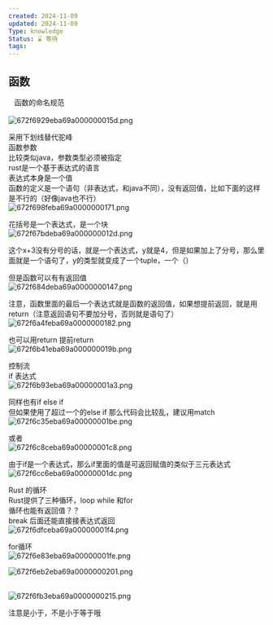 ```yaml
---
created: 2024-11-09
updated: 2024-11-09
Type: knowledge
Status: ⌛️ 等待
tags:
---
```

## 函数

   函数的命名规范  
     
![672f6929eba69a000000015d.png](https://obsidian-pic-1317906728.cos.ap-nanjing.myqcloud.com/obsidian/672f6929eba69a000000015d.png)
  
采用下划线替代驼峰  
函数参数  
比较类似java，参数类型必须被指定  
rust是一个基于表达式的语言  
表达式本身是一个值  
函数的定义是一个语句（非表达式，和java不同），没有返回值，比如下面的这样是不行的（好像java也不行）  
![672f698feba69a0000000171.png](https://obsidian-pic-1317906728.cos.ap-nanjing.myqcloud.com/obsidian/672f698feba69a0000000171.png)
  
  
花括号是一个表达式，是一个块  
![672f67bdeba69a000000012d.png](https://obsidian-pic-1317906728.cos.ap-nanjing.myqcloud.com/obsidian/672f67bdeba69a000000012d.png)
  
这个x+3没有分号的话，就是一个表达式，y就是4，但是如果加上了分号，那么里面就是一个语句了，y的类型就变成了一个tuple，一个（）  
  
但是函数可以有有返回值  
![672f684deba69a0000000147.png](https://obsidian-pic-1317906728.cos.ap-nanjing.myqcloud.com/obsidian/672f684deba69a0000000147.png)
  
注意，函数里面的最后一个表达式就是函数的返回值，如果想提前返回，就是用return（注意返回语句不要加分号，否则就是语句了）  
![672f6a4feba69a0000000182.png](https://obsidian-pic-1317906728.cos.ap-nanjing.myqcloud.com/obsidian/672f6a4feba69a0000000182.png)
  
也可以用return 提前return  
![672f6b41eba69a000000019b.png](https://obsidian-pic-1317906728.cos.ap-nanjing.myqcloud.com/obsidian/672f6b41eba69a000000019b.png)
  
控制流  
if 表达式  
![672f6b93eba69a00000001a3.png](https://obsidian-pic-1317906728.cos.ap-nanjing.myqcloud.com/obsidian/672f6b93eba69a00000001a3.png)
  
同样也有if else if  
但如果使用了超过一个的else if 那么代码会比较乱，建议用match  
![672f6c35eba69a00000001be.png](https://obsidian-pic-1317906728.cos.ap-nanjing.myqcloud.com/obsidian/672f6c35eba69a00000001be.png)
  
或者  
![672f6c8ceba69a00000001c8.png](https://obsidian-pic-1317906728.cos.ap-nanjing.myqcloud.com/obsidian/672f6c8ceba69a00000001c8.png)
  
由于if是一个表达式，那么if里面的值是可返回赋值的类似于三元表达式
![672f6cc6eba69a00000001dc.png](https://obsidian-pic-1317906728.cos.ap-nanjing.myqcloud.com/obsidian/672f6cc6eba69a00000001dc.png)
  
Rust 的循环  
Rust提供了三种循环，loop while 和for  
循环也能有返回值？？  
break 后面还能直接接表达式返回  
![672f6dfceba69a00000001f4.png](https://obsidian-pic-1317906728.cos.ap-nanjing.myqcloud.com/obsidian/672f6dfceba69a00000001f4.png)
  
for循环  
![672f6e83eba69a00000001fe.png](https://obsidian-pic-1317906728.cos.ap-nanjing.myqcloud.com/obsidian/672f6e83eba69a00000001fe.png)
  
![672f6eb2eba69a0000000201.png](https://obsidian-pic-1317906728.cos.ap-nanjing.myqcloud.com/obsidian/672f6eb2eba69a0000000201.png)
  
      
![672f6fb3eba69a0000000215.png](https://obsidian-pic-1317906728.cos.ap-nanjing.myqcloud.com/obsidian/672f6fb3eba69a0000000215.png)
  
注意是小于，不是小于等于哦